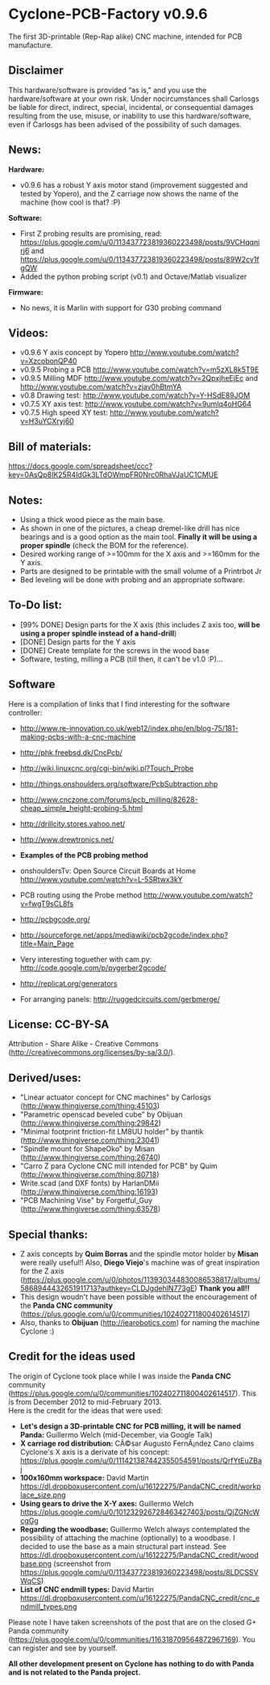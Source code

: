 Cyclone-PCB-Factory v0.9.6  
===================

The first 3D-printable (Rep-Rap alike) CNC machine, intended for PCB manufacture.

Disclaimer  
--
This hardware/software is provided “as is," and you use the hardware/software at your own risk. Under nocircumstances shall Carlosgs be liable for direct, indirect, special, incidental, or consequential damages resulting from the use, misuse, or inability to use this hardware/software, even if Carlosgs has been advised of the possibility of such damages.  

News:  
--  
**Hardware:**  
* v0.9.6 has a robust Y axis motor stand (improvement suggested and tested by Yopero), and the Z carriage now shows the name of the machine (how cool is that? :P)  

**Software:**  
* First Z probing results are promising, read: https://plus.google.com/u/0/113437723819360223498/posts/9VCHqqnirj6  and https://plus.google.com/u/0/113437723819360223498/posts/89W2cv1fgQW  
* Added the python probing script (v0.1) and Octave/Matlab visualizer  

**Firmware:**  
* No news, it is Marlin with support for G30 probing command  

Videos:  
--  
- v0.9.6 Y axis concept by Yopero http://www.youtube.com/watch?v=XzcobonQP40
- v0.9.5 Probing a PCB http://www.youtube.com/watch?v=m5zXL8k5T9E  
- v0.9.5 Milling MDF http://www.youtube.com/watch?v=2QpxjheEjEc and http://www.youtube.com/watch?v=zjav0hBtmYA  
- v0.8 Drawing test: http://www.youtube.com/watch?v=Y-HSdE89JOM  
- v0.7.5 XY axis test: http://www.youtube.com/watch?v=9umlq4oHG64  
- v0.7.5 High speed XY test: http://www.youtube.com/watch?v=H3uYCXryj60  

Bill of materials:  
--  
https://docs.google.com/spreadsheet/ccc?key=0AsQp8IK25R4IdGk3LTdOWmpFR0Nrc0RhaVJaUC1CMUE  

Notes:  
--  
- Using a thick wood piece as the main base.  
- As shown in one of the pictures, a cheap dremel-like drill has nice bearings and is a good option as the main tool. **Finally it will be using a proper spindle** (check the BOM for the reference).  
- Desired working range of >=100mm for the X axis and >=160mm for the Y axis.  
- Parts are designed to be printable with the small volume of a Printrbot Jr  
- Bed leveling will be done with probing and an appropriate software.  

To-Do list:  
--  
- [99% DONE] Design parts for the X axis (this includes Z axis too, **will be using a proper spindle instead of a hand-drill**)  
- [DONE] Design parts for the Y axis  
- [DONE] Create template for the screws in the wood base  
- Software, testing, milling a PCB (till then, it can't be v1.0 :P)...  

Software  
--  
Here is a compilation of links that I find interesting for the software controller:  

- http://www.re-innovation.co.uk/web12/index.php/en/blog-75/181-making-pcbs-with-a-cnc-machine  
- http://phk.freebsd.dk/CncPcb/  
- http://wiki.linuxcnc.org/cgi-bin/wiki.pl?Touch_Probe  
- http://things.onshoulders.org/software/PcbSubtraction.php  
- http://www.cnczone.com/forums/pcb_milling/82628-cheap_simple_height-probing-5.html  
- http://drillcity.stores.yahoo.net/  
- http://www.drewtronics.net/  

- **Examples of the PCB probing method**  
 - onshouldersTv: Open Source Circuit Boards at Home http://www.youtube.com/watch?v=L-5SRtwx3kY  
 - PCB routing using the Probe method http://www.youtube.com/watch?v=fwgT9sCL8fs  
- http://pcbgcode.org/  
- http://sourceforge.net/apps/mediawiki/pcb2gcode/index.php?title=Main_Page  
- Very interesting toguether with cam.py: http://code.google.com/p/pygerber2gcode/  
- http://replicat.org/generators  
- For arranging panels: http://ruggedcircuits.com/gerbmerge/  

License: CC-BY-SA  
--  
Attribution - Share Alike - Creative Commons (http://creativecommons.org/licenses/by-sa/3.0/).  

Derived/uses:
--
- "Linear actuator concept for CNC machines" by Carlosgs (http://www.thingiverse.com/thing:45103)  
- "Parametric openscad beveled cube" by Obijuan (http://www.thingiverse.com/thing:29842)  
- "Minimal footprint friction-fit LM8UU holder" by thantik (http://www.thingiverse.com/thing:23041)  
- "Spindle mount for ShapeOko" by Misan (http://www.thingiverse.com/thing:26740)  
- "Carro Z para Cyclone CNC mill intended for PCB" by Quim (http://www.thingiverse.com/thing:80718)  
- Write.scad (and DXF fonts) by HarlanDMii (http://www.thingiverse.com/thing:16193)  
- "PCB Machining Vise" by Forgetful_Guy (http://www.thingiverse.com/thing:63578)  

Special thanks:  
--  
- Z axis concepts by **Quim Borras** and the spindle motor holder by **Misan** were really useful!! Also, **Diego Viejo**'s machine was of great inspiration for the Z axis (https://plus.google.com/u/0/photos/113930344830086538817/albums/5868944432651911713?authkey=CLDJgdehlN773gE) **Thank you all!!**  
- This design woudn't have been possible without the encouragement of the **Panda CNC community** (https://plus.google.com/u/0/communities/102402711800402614517)  
- Also, thanks to **Obijuan** (http://iearobotics.com) for naming the machine Cyclone :)  

Credit for the ideas used  
--  
The origin of Cyclone took place while I was inside the __Panda CNC__ community (https://plus.google.com/u/0/communities/102402711800402614517). This is from December 2012 to mid-February 2013.  
Here is the credit for the ideas that were used:  

* __Let's design a 3D-printable CNC for PCB milling, it will be named Panda:__ Guillermo Welch (mid-December, via Google Talk)  
* __X carriage rod distribution:__ CÃ©sar Augusto FernÃ¡ndez Cano claims Cyclone's X axis is a derivate of his concept: https://plus.google.com/u/0/111421387442355054591/posts/QrfYtEuZBaj  
* __100x160mm workspace:__ David Martin https://dl.dropboxusercontent.com/u/16122275/PandaCNC_credit/workplace_size.png  
* __Using gears to drive the X-Y axes:__ Guillermo Welch https://plus.google.com/u/0/101232926728463427403/posts/QjZGNcWcgGg  
* __Regarding the woodbase:__ Guillermo Welch always contemplated the possibility of attaching the machine (optionally) to a woodbase. I decided to use the base as a main structural part instead. See https://dl.dropboxusercontent.com/u/16122275/PandaCNC_credit/woodbase.png (screenshot from https://plus.google.com/u/0/113437723819360223498/posts/8LDCSSVWqCS)  
* __List of CNC endmill types:__ David Martin https://dl.dropboxusercontent.com/u/16122275/PandaCNC_credit/cnc_endmill_types.png  

Please note I have taken screenshots of the post that are on the closed G+ Panda community (https://plus.google.com/u/0/communities/116318709564872967169). You can register and see by yourself.  

**All other development present on Cyclone has nothing to do with Panda and is not related to the Panda project.**  

